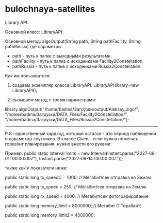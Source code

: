 # bulochnaya-satellites
Library API:

Основной класс: LibraryAPI

Основной метод: algoOutput(String path, String pathFacility, String pathRussia)
где параметры: 
* path - путь к папке с выходными результатами.
* pathFacility - путь к папке с исходниками Facility2Constellation.
* pathRussia - путь к папке с исходниками Russia2Constellation.


Как им пользоваться:

1) создаем экземпляр класса LibraryAPI.
   LibraryAPI library=new LibraryAPI();

2) вызываем метод с тремя параметрами:

library.algoOutput("/home/badma/Загрузки/output/Aleksey_algo/",
"/home/badma/Загрузки/DATA_Files/Facility2Constellation/",
"/home/badma/Загрузки/DATA_Files/Russia2Constellation/");

------------------------------------------------------------------------

P.S : единственный хардкод, который остался - это период наблюдения и параметры спутников.
В классе Given - если нужно поменять горизонт планирования, нужно внести его руками:

Пример:
   public static Interval limits = new Interval(Instant.parse("2027-06-01T00:00:00Z"),
   Instant.parse("2027-06-14T00:00:00Z"));


также как и показатели ниже:

   public static long tx_speedC = 1000;  // Мегабит/сек отправка на Землю

   public static long tx_speed = 250;  // Мегабит/сек отправка на Землю

   public static long rx_speed = 4000;  // Мегабит/сек фотографирование

   public static long memory_limit = 8000000;  // Мегабит (1 Терабайт)

   public static long memory_limit2 = 4000000;

